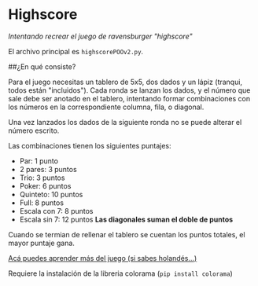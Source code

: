 # Highscore
*Intentando recrear el juego de ravensburger "highscore"*

El archivo principal es `highscorePOOv2.py`.

##¿En qué consiste?

Para el juego necesitas un tablero de 5x5, dos dados y un lápiz (tranqui, todos están "incluidos").
Cada ronda se lanzan los dados, y el número que sale debe ser anotado en el tablero, intentando formar combinaciones con los números en la correspondiente columna, fila, o diagonal.

Una vez lanzados los dados de la siguiente ronda no se puede alterar el número escrito.

Las combinaciones tienen los siguientes puntajes:
- Par: 1 punto
- 2 pares: 3 puntos
- Trio: 3 puntos
- Poker: 6 puntos
- Quinteto: 10 puntos
- Full: 8 puntos
- Escala con 7: 8 puntos
- Escala sin 7: 12 puntos
**Las diagonales suman el doble de puntos**

Cuando se termian de rellenar el tablero se cuentan los puntos totales, el mayor puntaje gana.

[Acá puedes aprender más del juego (si sabes holandés...)](https://www.libble.eu/ravensburger-high-score/c582698/)



Requiere la instalación de la libreria colorama (`pip install colorama`)

